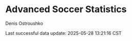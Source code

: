 # Advanced Soccer Statistics
Denis Ostroushko

<!-- gfm -->

Last successful data update: 2025-05-28 13:21:16 CST
